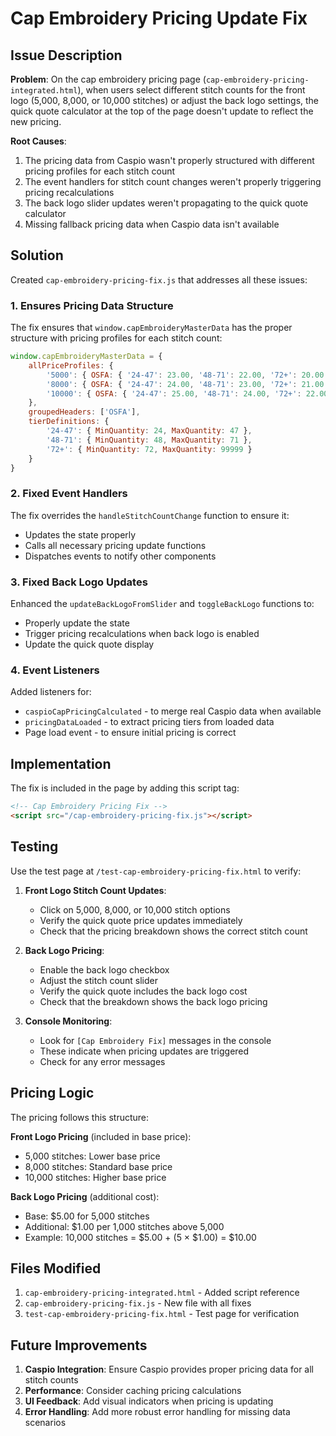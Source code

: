 # Cap Embroidery Pricing Update Fix

## Issue Description

**Problem**: On the cap embroidery pricing page (`cap-embroidery-pricing-integrated.html`), when users select different stitch counts for the front logo (5,000, 8,000, or 10,000 stitches) or adjust the back logo settings, the quick quote calculator at the top of the page doesn't update to reflect the new pricing.

**Root Causes**:
1. The pricing data from Caspio wasn't properly structured with different pricing profiles for each stitch count
2. The event handlers for stitch count changes weren't properly triggering pricing recalculations
3. The back logo slider updates weren't propagating to the quick quote calculator
4. Missing fallback pricing data when Caspio data isn't available

## Solution

Created `cap-embroidery-pricing-fix.js` that addresses all these issues:

### 1. Ensures Pricing Data Structure

The fix ensures that `window.capEmbroideryMasterData` has the proper structure with pricing profiles for each stitch count:

```javascript
window.capEmbroideryMasterData = {
    allPriceProfiles: {
        '5000': { OSFA: { '24-47': 23.00, '48-71': 22.00, '72+': 20.00 } },
        '8000': { OSFA: { '24-47': 24.00, '48-71': 23.00, '72+': 21.00 } },
        '10000': { OSFA: { '24-47': 25.00, '48-71': 24.00, '72+': 22.00 } }
    },
    groupedHeaders: ['OSFA'],
    tierDefinitions: {
        '24-47': { MinQuantity: 24, MaxQuantity: 47 },
        '48-71': { MinQuantity: 48, MaxQuantity: 71 },
        '72+': { MinQuantity: 72, MaxQuantity: 99999 }
    }
}
```

### 2. Fixed Event Handlers

The fix overrides the `handleStitchCountChange` function to ensure it:
- Updates the state properly
- Calls all necessary pricing update functions
- Dispatches events to notify other components

### 3. Fixed Back Logo Updates

Enhanced the `updateBackLogoFromSlider` and `toggleBackLogo` functions to:
- Properly update the state
- Trigger pricing recalculations when back logo is enabled
- Update the quick quote display

### 4. Event Listeners

Added listeners for:
- `caspioCapPricingCalculated` - to merge real Caspio data when available
- `pricingDataLoaded` - to extract pricing tiers from loaded data
- Page load event - to ensure initial pricing is correct

## Implementation

The fix is included in the page by adding this script tag:

```html
<!-- Cap Embroidery Pricing Fix -->
<script src="/cap-embroidery-pricing-fix.js"></script>
```

## Testing

Use the test page at `/test-cap-embroidery-pricing-fix.html` to verify:

1. **Front Logo Stitch Count Updates**:
   - Click on 5,000, 8,000, or 10,000 stitch options
   - Verify the quick quote price updates immediately
   - Check that the pricing breakdown shows the correct stitch count

2. **Back Logo Pricing**:
   - Enable the back logo checkbox
   - Adjust the stitch count slider
   - Verify the quick quote includes the back logo cost
   - Check that the breakdown shows the back logo pricing

3. **Console Monitoring**:
   - Look for `[Cap Embroidery Fix]` messages in the console
   - These indicate when pricing updates are triggered
   - Check for any error messages

## Pricing Logic

The pricing follows this structure:

**Front Logo Pricing** (included in base price):
- 5,000 stitches: Lower base price
- 8,000 stitches: Standard base price
- 10,000 stitches: Higher base price

**Back Logo Pricing** (additional cost):
- Base: $5.00 for 5,000 stitches
- Additional: $1.00 per 1,000 stitches above 5,000
- Example: 10,000 stitches = $5.00 + (5 × $1.00) = $10.00

## Files Modified

1. `cap-embroidery-pricing-integrated.html` - Added script reference
2. `cap-embroidery-pricing-fix.js` - New file with all fixes
3. `test-cap-embroidery-pricing-fix.html` - Test page for verification

## Future Improvements

1. **Caspio Integration**: Ensure Caspio provides proper pricing data for all stitch counts
2. **Performance**: Consider caching pricing calculations
3. **UI Feedback**: Add visual indicators when pricing is updating
4. **Error Handling**: Add more robust error handling for missing data scenarios